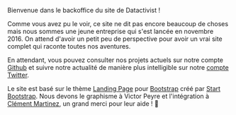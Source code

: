 Bienvenue dans le backoffice du site de Datactivist ! 

Comme vous avez pu le voir, ce site ne dit pas encore beaucoup de choses mais nous sommes une jeune entreprise qui s'est lancée en novembre 2016. On attend d'avoir un petit peu de perspective pour avoir un vrai site complet qui raconte toutes nos aventures. 

En attendant, vous pouvez consulter nos projets actuels sur notre compte [Github](www.github.com/datactivist) et suivre notre actualité de manière plus intelligible sur notre [compte Twitter](www.twitter.com/datactivi_st). 

Le site est basé sur le thème [Landing Page](http://startbootstrap.com/template-overviews/landing-page/) pour [Bootstrap](http://getbootstrap.com/) créé par [Start Bootstrap](http://startbootstrap.com/). Nous devons le graphisme à Victor Peyre et l'intégration à [Clément Martinez](http://clementmartinez.fr), un grand merci pour leur aide ! 🙌

